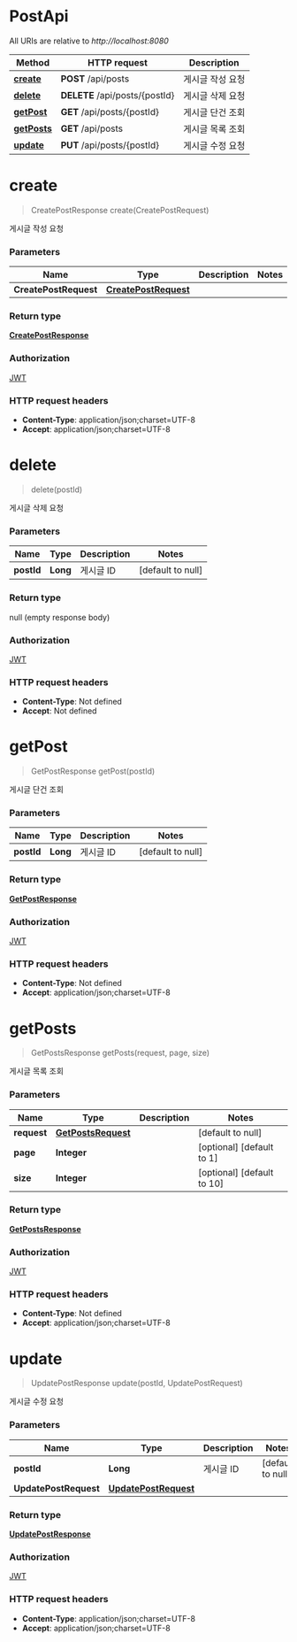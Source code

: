 # PostApi

All URIs are relative to *http://localhost:8080*

| Method                              | HTTP request                   | Description |
|-------------------------------------|--------------------------------|-------------|
| [**create**](PostApi.md#create)     | **POST** /api/posts            | 게시글 작성 요청   |
| [**delete**](PostApi.md#delete)     | **DELETE** /api/posts/{postId} | 게시글 삭제 요청   |
| [**getPost**](PostApi.md#getPost)   | **GET** /api/posts/{postId}    | 게시글 단건 조회   |
| [**getPosts**](PostApi.md#getPosts) | **GET** /api/posts             | 게시글 목록 조회   |
| [**update**](PostApi.md#update)     | **PUT** /api/posts/{postId}    | 게시글 수정 요청   |

<a name="create"></a>

# **create**

> CreatePostResponse create(CreatePostRequest)

게시글 작성 요청

### Parameters

| Name                  | Type                                                    | Description | Notes |
|-----------------------|---------------------------------------------------------|-------------|-------|
| **CreatePostRequest** | [**CreatePostRequest**](../Models/CreatePostRequest.md) |             |       |

### Return type

[**CreatePostResponse**](../Models/CreatePostResponse.md)

### Authorization

[JWT](../API#JWT)

### HTTP request headers

- **Content-Type**: application/json;charset=UTF-8
- **Accept**: application/json;charset=UTF-8

<a name="delete"></a>

# **delete**

> delete(postId)

게시글 삭제 요청

### Parameters

| Name       | Type     | Description | Notes             |
|------------|----------|-------------|-------------------|
| **postId** | **Long** | 게시글 ID      | [default to null] |

### Return type

null (empty response body)

### Authorization

[JWT](../API#JWT)

### HTTP request headers

- **Content-Type**: Not defined
- **Accept**: Not defined

<a name="getPost"></a>

# **getPost**

> GetPostResponse getPost(postId)

게시글 단건 조회

### Parameters

| Name       | Type     | Description | Notes             |
|------------|----------|-------------|-------------------|
| **postId** | **Long** | 게시글 ID      | [default to null] |

### Return type

[**GetPostResponse**](../Models/GetPostResponse.md)

### Authorization

[JWT](../API#JWT)

### HTTP request headers

- **Content-Type**: Not defined
- **Accept**: application/json;charset=UTF-8

<a name="getPosts"></a>

# **getPosts**

> GetPostsResponse getPosts(request, page, size)

게시글 목록 조회

### Parameters

| Name        | Type                                 | Description | Notes                      |
|-------------|--------------------------------------|-------------|----------------------------|
| **request** | [**GetPostsRequest**](../Models/.md) |             | [default to null]          |
| **page**    | **Integer**                          |             | [optional] [default to 1]  |
| **size**    | **Integer**                          |             | [optional] [default to 10] |

### Return type

[**GetPostsResponse**](../Models/GetPostsResponse.md)

### Authorization

[JWT](../API#JWT)

### HTTP request headers

- **Content-Type**: Not defined
- **Accept**: application/json;charset=UTF-8

<a name="update"></a>

# **update**

> UpdatePostResponse update(postId, UpdatePostRequest)

게시글 수정 요청

### Parameters

| Name                  | Type                                                    | Description | Notes             |
|-----------------------|---------------------------------------------------------|-------------|-------------------|
| **postId**            | **Long**                                                | 게시글 ID      | [default to null] |
| **UpdatePostRequest** | [**UpdatePostRequest**](../Models/UpdatePostRequest.md) |             |                   |

### Return type

[**UpdatePostResponse**](../Models/UpdatePostResponse.md)

### Authorization

[JWT](../API#JWT)

### HTTP request headers

- **Content-Type**: application/json;charset=UTF-8
- **Accept**: application/json;charset=UTF-8

